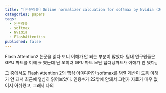 ```yaml
---
title: "[논문리뷰] Online normalizer calcuation for softmax by Nvidia (2018)"
categories: papers
tags:
  - 논문리뷰
  - softmax
  - Nvidia
  - FlashAttention
published: false
---
```

Flash Attention2 논문을 읽다 보니 이해가 안 되는 부분이 많았다. 팀내 연구원들은 GPU 파트를 이해 못 했는데 난 오히려 GPU 파트 보단 딥러닝파트가 이해가 안 됐다;;

그 중에서도 Flash Attention 2의 핵심 아이디어인 softmax를 병렬 계산이 도통 이해가 안 돼서 최근에 열심히 읽어보았다. 인용수가 22밖에 안돼서 그런가 자료가 매우 없어서 아쉬웠고, 그래서 나의 